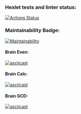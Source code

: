 ### Hexlet tests and linter status:
[![Actions Status](https://github.com/Kerish19/php-project-45/workflows/hexlet-check/badge.svg)](https://github.com/Kerish19/php-project-45/actions)
### Maintainability Badge:
[![Maintainability](https://api.codeclimate.com/v1/badges/dfe64be4bcc5d4ad322a/maintainability)](https://codeclimate.com/github/Kerish19/php-project-45/maintainability)
#### Brain Even:
[![asciicast](https://asciinema.org/a/8Ik0YmCDjzAQOPSr2dMArKu2c.svg)](https://asciinema.org/a/8Ik0YmCDjzAQOPSr2dMArKu2c)
#### Brain Calc:
[![asciicast](https://asciinema.org/a/8zlGd47WQVw1t1qIgmYXPbkor.svg)](https://asciinema.org/a/8zlGd47WQVw1t1qIgmYXPbkor)
#### Brain GCD:
[![asciicast](https://asciinema.org/a/tBmZ960GR1FV1bi9ICUeYgiZd.svg)](https://asciinema.org/a/tBmZ960GR1FV1bi9ICUeYgiZd)